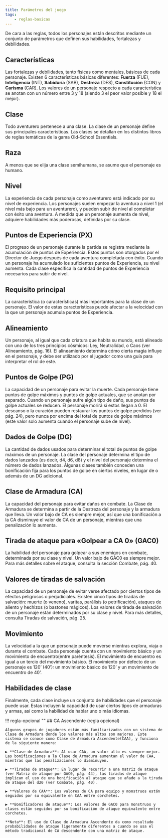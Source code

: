 ```yaml
---
title: Parámetros del juego
tags:
    - reglas-basicas
---
```



De cara a las reglas, todos los personajes están descritos mediante un conjunto de parámetros que definen sus habilidades, fortalezas y debilidades.

## Características
Las fortalezas y debilidades, tanto físicas como mentales, básicas de cada personaje. Existen 6 características básicas diferentes: **Fuerza** (FUE), **Inteligencia** (INT), **Sabiduría** (SAB), **Destreza** (DES), **Constitución** (CON) y **Carisma** (CAR). Los valores de un personaje respecto a cada característica se anotan con un número entre 3 y 18 (siendo 3 el peor valor posible y 18 el mejor).

## Clase
Todo aventurero pertenece a una clase. La clase de un personaje define sus principales características. Las clases se detallan en los distintos libros de reglas temáticas de la gama Old-School Essentials.

## Raza
A menos que se elija una clase semihumana, se asume que el personaje es humano.

## Nivel
La experiencia de cada personaje como aventurero está indicado por su nivel de experiencia. Los personajes suelen empezar la aventura a nivel 1 (el nivel más bajo para un aventurero), y pueden subir de nivel al completar con éxito una aventura. A medida que un personaje aumenta de nivel, adquiere habilidades más poderosas, definidas por su clase.

## Puntos de Experiencia (PX)
El progreso de un personaje durante la partida se registra mediante la acumulación de puntos de Experiencia. Estos puntos son otorgados por el Director de Juego después de cada aventura completada con éxito. Cuando un personaje ha acumulado los suficientes puntos de Experiencia, su nivel aumenta. Cada clase especifica la cantidad de puntos de Experiencia necesarios para subir de nivel.

## Requisito principal
La característica (o características) más importantes para la clase de un personaje. El valor de estas características puede afectar a la velocidad con la que un personaje acumula puntos de Experiencia.

## Alineamiento
Un personaje, al igual que cada criatura que habita su mundo, está alineado con uno de los tres principios cósmicos: Ley, Neutralidad, o Caos (ver Alineamiento, pág. 16). El alineamiento determina cómo cierta magia influye en el personaje, y debe ser utilizado por el jugador como una guía para interpretar el rol de este.

## Puntos de Golpe (PG)
La capacidad de un personaje para evitar la muerte. Cada personaje tiene puntos de golpe máximos y puntos de golpe actuales, que se anotan por separado. Cuando un personaje sufre algún tipo de daño, sus puntos de golpe actuales se reducen. El personaje morirá si estos llegan a 0. El descanso o la curación pueden restaurar los puntos de golpe perdidos (ver pág. 24), pero nunca por encima del total de puntos de golpe máximos (este valor solo aumenta cuando el personaje sube de nivel).

## Dados de Golpe (DG)
La cantidad de dados usados para determinar el total de puntos de golpe máximos de un personaje. La clase del personaje determina el tipo de dados lanzados (es decir, d4, d6, d8) y el nivel del personaje determina el número de dados lanzados. Algunas clases también conceden una bonificación fija para los puntos de golpe en ciertos niveles, en lugar de o además de un DG adicional.

## Clase de Armadura (CA)
La capacidad del personaje para evitar daños en combate. La Clase de Armadura se determina a partir de la Destreza del personaje y la armadura que lleva. Un valor bajo de CA es siempre mejor, así que una bonificación a la CA disminuye el valor de CA de un personaje, mientras que una penalización lo aumenta.

## Tirada de ataque para «Golpear a CA 0» (GAC0)
La habilidad del personaje para golpear a sus enemigos en combate, determinada por su clase y nivel. Un valor bajo de GAC0 es siempre mejor. Para más detalles sobre el ataque, consulta la sección Combate, pág. 40.

## Valores de tiradas de salvación
La capacidad de un personaje de evitar verse afectado por ciertos tipos de efectos peligrosos o perjudiciales. Existen cinco tipos de tiradas de salvación: muerte (o veneno), varitas, parálisis (o petrificación), ataques de aliento y hechizos (o bastones mágicos). Los valores de tirada de salvación de un personaje están determinados por su clase y nivel. Para más detalles, consulta Tiradas de salvación, pág. 25.

## Movimiento
La velocidad a la que un personaje puede moverse mientras explora, viaja o durante el combate. Cada personaje cuenta con un movimiento básico y un movimiento de encuentro(entre paréntesis). El movimiento de encuentro es igual a un tercio del movimiento básico. El movimiento por defecto de un personaje es 120’ (40’): un movimiento básico de 120’ y un movimiento de encuentro de 40’.

## Habilidades de clase
Finalmente, cada clase incluye un conjunto de habilidades que el personaje puede usar. Estas incluyen la capacidad de usar ciertos tipos de armaduras y armas, así como la habilidad de hablar uno o más idiomas.

!!! regla-opcional ""
    ## CA Ascendente (regla opcional)

    Algunos grupos de jugadores están más familiarizados con un sistema de Clase de Armadura donde los valores más altos son mejores. Este sistema se conoce como Clase de Armadura Ascendente(CAA), y funciona de la siguiente manera:

    ▶ **Clase de Armadura**: Al usar CAA, un valor alto es siempre mejor. Las bonificaciones a la Clase de Armadura aumentan el valor de CAA, mientras que las penalizaciones lo disminuyen.

    ▶ **Tiradas de ataque**: En lugar de recurrir a una matriz de ataque (ver Matriz de ataque por GAC0, pág. 44), las tiradas de ataque implican el uso de una bonificación al ataque que se añade a la tirada de ataque del d20 (ver Combate, pág. 40).

    ▶ **Valores de CAA**: Los valores de CA para equipo y monstruos están seguidos por su equivalente en CAA entre corchetes.

    ▶ **Bonificadores de ataque**: Los valores de GAC0 para monstruos y clases están seguidos por su bonificación de ataque equivalente entre corchetes.
    
    **Nota**: El uso de Clase de Armadura Ascendente da como resultado probabilidades de ataque ligeramente diferentes a cuando se usa el método tradicional de CA descendente con una matriz de ataque.
